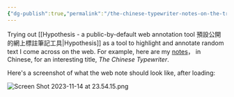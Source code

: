 ```yaml
---
{"dg-publish":true,"permalink":"/the-chinese-typewriter-notes-on-the-translation/","noteIcon":"2"}
---
```


Trying out [[Hypothesis - a public-by-default web annotation tool 預設公開的網上標註筆記工具\|Hypothesis]] as a tool to highlight and annotate random text I come across on the web. For example, here are my [notes](https://hyp.is/Vvn78oNNEe6cL_-XFkmsOA/www.books.com.tw/products/0010973855)， in Chinese, for an interesting title, *The Chinese Typewriter*. 

Here's a screenshot of what the web note should look like, after loading:

![Screen Shot 2023-11-14 at 23.54.15.png](/img/user/Screen%20Shot%202023-11-14%20at%2023.54.15.png)